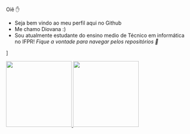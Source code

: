 Oiê ✋   
- Seja bem vindo ao meu perfil aqui no Github
- Me chamo Diovana :)
- Sou atualmente estudante do ensino medio de Técnico em informática no IFPR! 
*Fique a vontade para navegar pelos repositórios 🤝*

]<div>
<a href="https://github.com/seu-usuário-aqui">
<img height="180em" src="https://github-readme-stats.vercel.app/api?username=diovana-x&show_icons=true&theme=dracula&include_all_commits=true&count_private=true"/>
<img height="180em" src="https://github-readme-stats.vercel.app/api/top-langs/?username=diovana-x&langs_count=7&theme=dracula"/>
</div>
  
<!--
**diovana-x/diovana-x** is a ✨ _special_ ✨ repository because its `README.md` (this file) appears on your GitHub profile.

Here are some ideas to get you started:

- 🔭 I’m currently working on ...
- 🌱 I’m currently learning ...
- 👯 I’m looking to collaborate on ...
- 🤔 I’m looking for help with ...
- 💬 Ask me about ...
- 📫 How to reach me: ...
- 😄 Pronouns: ...
- ⚡ Fun fact: ...
-->

